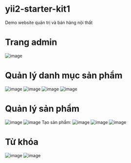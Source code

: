 # yii2-starter-kit1
 Demo website quản trị và bán hàng nội thất
 # Trang admin
![image](https://user-images.githubusercontent.com/63144244/156577122-67fb2fa4-4a4a-4b21-b416-cd516d070c2e.png)
  # Quản lý danh mục sản phẩm
  ![image](https://user-images.githubusercontent.com/63144244/156577625-2d46f61f-dfcd-46ac-a190-eaff1ae140e2.png)
  ![image](https://user-images.githubusercontent.com/63144244/156578432-45e2a995-2c7e-4954-ace1-b17530197ae5.png)
  ![image](https://user-images.githubusercontent.com/63144244/156578263-d3581590-aec5-44df-94a4-c62474b2542a.png)
  ![image](https://user-images.githubusercontent.com/63144244/156578333-c3d27a0e-eab0-4f2a-b5d2-ec181fb597b8.png)
  
  # Quản lý sản phẩm
  ![image](https://user-images.githubusercontent.com/63144244/156577895-ba3b547a-6cdd-4e0b-a784-2cf42801ddd1.png)
  ![image](https://user-images.githubusercontent.com/63144244/156578547-8663ab3a-8338-4055-8e44-73d84a8cfceb.png)
  Tạo sản phẩm:
  ![image](https://user-images.githubusercontent.com/63144244/156578666-0eb8b89a-b23a-438f-82e6-e032f37c33f3.png)
  ![image](https://user-images.githubusercontent.com/63144244/156578844-dad4e938-fb27-4d52-b832-5de015d1e944.png)
  ![image](https://user-images.githubusercontent.com/63144244/156578921-7ead5bbd-4b8c-466b-95be-be735e401c5c.png)

  # Từ khóa
  ![image](https://user-images.githubusercontent.com/63144244/156577976-150b3838-1bda-40e1-9725-8e7b91940a3a.png)
  ![image](https://user-images.githubusercontent.com/63144244/156579105-abf94a0a-ee60-4c2f-80d7-50961a06e2f4.png)
